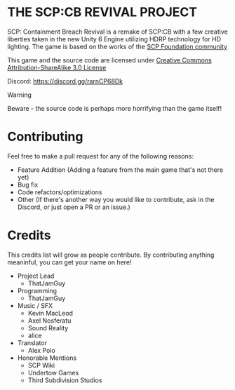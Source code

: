 # THE SCP:CB REVIVAL PROJECT
SCP: Containment Breach Revival is a remake of SCP:CB with a few creative liberties taken in the new Unity 6 Engine utilizing HDRP technology for HD lighting. The game is based on the works of the [SCP Foundation community](http://www.scp-wiki.net/)

This game and the source code are licensed under [Creative Commons Attribution-ShareAlike 3.0 License](http://creativecommons.org/licenses/by-sa/3.0/)

Discord: https://discord.gg/rarnCP68Dk

>[!WARNING]
>Beware - the source code is perhaps more horrifying than the game itself!

# Contributing
Feel free to make a pull request for any of the following reasons:
- Feature Addition (Adding a feature from the main game that's not there yet)
- Bug fix
- Code refactors/optimizations
- Other (If there's another way you would like to contribute, ask in the Discord, or just open a PR or an issue.)

# Credits
This credits list will grow as people contribute. By contributing anything meaninful, you can get your name on here!

- Project Lead
  - ThatJamGuy
- Programming
  - ThatJamGuy
- Music / SFX
  - Kevin MacLeod
  - Axel Nosferatu
  - Sound Reality
  - alice
- Translator
  - Alex Polo
- Honorable Mentions
  - SCP Wiki  
  - Undertow Games
  - Third Subdivision Studios

